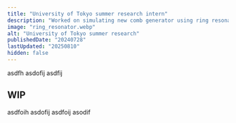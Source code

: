 ```yaml
---
title: "University of Tokyo summer research intern"
description: "Worked on simulating new comb generator using ring resonators and phase modulators in Matlab in Professor Nakano's lab."
image: "ring_resonator.webp"
alt: "University of Tokyo summer research"
publishedDate: "20240728"
lastUpdated: "20250810"
hidden: false
---
```


asdfh asdofij asdfij

## WIP
asdfoih asdofij asdfoij asodif